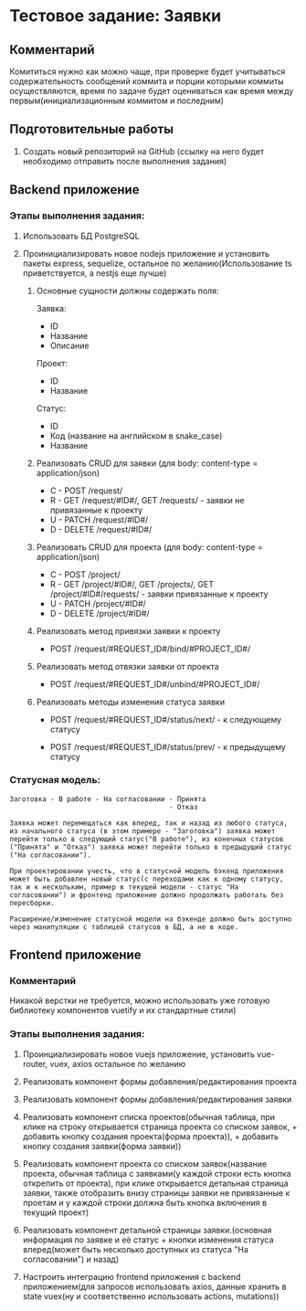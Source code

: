# Тестовое задание: Заявки

## Комментарий

Комититься нужно как можно чаще, при проверке будет учитываться содержательность сообщений коммита и порции которыми коммиты осуществляются,
время по задаче будет оцениваться как время между первым(инициализационным коммитом и последним)

## Подготовительные работы
1. Создать новый репозиторий на GitHub (ссылку на него будет необходимо отправить после выполнения задания)

## Backend приложение

### Этапы выполнения задания:

1. Использовать БД PostgreSQL

1. Проинициализировать новое nodejs приложение и установить пакеты express, sequelize, остальное по желанию(Использование ts приветствуется, а nestjs еще лучше)

    1. Основные сущности должны содержать поля:

       Заявка:
       - ID
       - Название
       - Описание

       Проект:
       - ID
       - Название

       Статус:
       - ID
       - Код (название на английском в snake_case)
       - Название


    1. Реализовать CRUD для заявки (для body: content-type = application/json)
        - C - POST /request/
        - R - GET /request/#ID#/, GET /requests/ - заявки не привязанные к проекту
        - U - PATCH /request/#ID#/
        - D - DELETE /request/#ID#/

    1. Реализовать CRUD для проекта (для body: content-type = application/json)
        - C - POST /project/
        - R - GET /project/#ID#/, GET /projects/, GET /project/#ID#/requests/ - заявки привязанные к проекту
        - U - PATCH /project/#ID#/
        - D - DELETE /project/#ID#/

    1. Реализовать метод привязки заявки к проекту
        - POST /request/#REQUEST_ID#/bind/#PROJECT_ID#/

    1. Реализовать метод отвязки заявки от проекта
        - POST /request/#REQUEST_ID#/unbind/#PROJECT_ID#/

    1. Реализовать методы изменения статуса заявки
        - POST /request/#REQUEST_ID#/status/next/ - к следующему статусу

        - POST /request/#REQUEST_ID#/status/prev/ - к предыдущему статусу

### Статусная модель:

    Заготовка - В работе - На согласовании - Принята
                                           - Отказ

    Заявка может перемещаться как вперед, так и назад из любого статуса, из начального статуса (в этом примере - "Заготовка") заявка может перейти только в следующий статус("В работе"), из конечных статусов ("Принята" и "Отказ") заявка может перейти только в предыдущий статус ("На согласовании").

    При проектировании учесть, что в статусной модель бэкенд приложения может быть добавлен новый статус(с переходами как к одному статусу, так и к нескольким, пример в текущей модели - статус "На согласовании") и фронтенд приложение должно продолжать работать без пересборки.

    Расширение/изменение статусной модели на бэкенде должно быть доступно через манипуляции с таблицей статусов в БД, а не в коде.


## Frontend приложение

### Комментарий

Никакой верстки не требуется, можно использовать уже готовую библиотеку компонентов vuetify и их стандартные стили)

### Этапы выполнения задания:

1. Проинциализировать новое vuejs приложение, установить vue-router, vuex, axios остальное по желанию

1. Реализовать компонент формы добавления/редактирования проекта

1. Реализовать компонент формы добавления/редактирования заявки

1. Реализовать компонент списка проектов(обычная таблица, при клике на строку открывается страница проекта со списком заявок, + добавить кнопку создания проекта(форма проекта)), + добавить кнопку создания заявки(форма заявки))

1. Реализовать компонент проекта со списком заявок(название проекта, обычная таблица с заявками(у каждой строки есть кнопка открепить от проекта), при клике открывается детальная страница заявки, также отобразить внизу страницы заявки не привязанные к проетам и у каждой строки должна быть кнопка включения в текущий проект)

1. Реализовать компонент детальной страницы заявки.(основная информация по заявке и её статус + кнопки изменения статуса вперед(может быть несколько доступных из статуса "На согласовании") и назад)

1. Настроить интеграцию frontend приложения с backend приложением(для запросов использовать axios, данные хранить в state vuex(ну и соответственно использовать actions, mutations))
  
